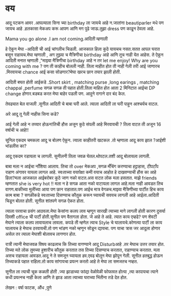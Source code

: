 # वय

आदू पटकन आवर .आपल्याला सिना च्या birthday ला जायचे आहे न.जातांना  beautiparler मधे पण जायच आहे .हलकासा मेकअप करू आपण आणि मग पुढे जाऊ.तुझा dress पण काढून ठेवला आहे.

Mama you go alone .I am not coming.आदिती म्हणाली

हे ऐकून मेघा -आदिती ची आई चांगलीच चिडली. आजकाल हिला कुठे यायचच नसत.सतत आपल घरात बसून राहायच.मेघा म्हणाली , अग तुझ्या च मैत्रिणीचा birthday आहे आणि तुच नाही येत आहेस. ते ऐकून आदिती मनात म्हणाली ,"माझ्या मैत्रिणीचा birthday आहे न तर let me enjoy! Why are you coming with me ? पण ती काहीच बोलली नाही. तिला माहीत होत ती नाही गेली तरी आई जाणारच .मिरवायचा chance आई कसा सोडणार?मेघा खरच छान तयार झाली होती.

आदिती बघत होती आईकडे .Short skirt , matching purse ,long earings , matching chappal ,perfume सगळ सगळ ती पहात होती.तिला माहित होत आता 2 मिनिटात आईचा DP change होणार.बडबड करत मेघा बाहेर पडली पण. आदुने रागाने दार बंद केल.

तेवढ्यात बेल वाजली .सुनील आदिती चे बाबा घरी आले. त्याला आदिती ला घरी पाहून आश्चर्यच वाटल.

अरे आदू तू गेली नाहीस सिना कडे?

आई गेली आहे न तय्यार होऊन!तिची  हौस अजून कुठे संपली आहे मिरवायची ? तिला वाटत ती अजून 16 वर्षाची च आहे!!

सूनिल एकदम चमकला आदू च बोलण ऐकून. त्याला काहीतरी खटकल .तो म्हणाला आदू काय झाल ?आईशी भांडलीस का?

आदू एकदम रडायला च लागली. सुनीलनी तिला जवळ घेतल.थोपटल.तशी आदू बोलायला लागली.

बाबा मला न आईचा नाँशिया आलाय. तिचा तो over  मेकअप ,सगळ मँचिंग करण्याचा हट्टाहास, टीपटाँप राहाण अंगावर यायला लागल आहे. स्वःताच्या वयापेक्षा कमी वयाच आहोत हे दाखवण्याची हौस का आहे हिला?मला आजकाल आईबरोबर कुठे जाण नको वाटत.अस वाटत लोक मला हसतात. माझे friends म्हणतात she is very hot !! मला न हे सगळ आता  नको वाटायला लागल आहे.मला नाही आवडत तिच वागण.बाकीच्या मुलींच्या आया पण छान राहातात.पण आईच मात्र वेगळच.माझ्या मैत्रिणीच्या पार्टीत हिच काय काम बाबा ? सगळीकडे स्वःताच्या दिसण्याच कौतुक करून घ्यायची सवयच लागली आहे आईला.आदिती चिडून बोलत होती. सूनील शांतपणे सगळ ऐकत होता.

त्याला परवाचा प्रसंग आठवला.मेघा केसांना कलप लाव म्हणून सारखी त्याच्या मागे लागली होती कारण दुसर्या दिवशी office ची पार्टी होती.सूनील पण वैतागला होता. जे आहे ते आहे. त्यात काय एव्हढे? पण शेवटी मेघाने  त्याला  कलप लावायलाच लावला. कपडे ती म्हणेल त्याच Style चे घालायचे.कोणत्या पार्टी ला काय घालायच हे मेघाच ठरवायची.तो पण भांडण नको म्हणून सोडून द्यायचा. पण याचा त्रास जर आदूला होणार असेल तर त्याला मेघाशी बोलावच लागणार होत.

रात्री त्यानी मेघाजवळ विषय काढलाच कि तिच्या वागण्याने आदू Disturbआहे .तर मेघाच उत्तर तयार होत. तिच्या मते लोक तुमच्या हुशारीच कौतुक करतात तस तिच्या दिसण्याच करतात, राहाण्याच करतात. मला असच राहायला आवडत.आदू ने ते समजून घ्यायला हव.एवढ बोलून मेघा झोपून गेली. सूनील हतबुद्ध होऊन तिच्याकडे पहात राहिला.तो काय सांगायचा  प्रयत्न करतो आहे ते मेघा ला समजतच नव्हत.

सूनील ला त्याची चूक कळली होती .ज्या झाडाच्या फांद्या वेळोवेळी फोफावत होत्या ,त्या कापायचा त्याने कधी प्रयत्नच नाही केला आणि ते झाड आता त्याच्या घराच्या भिंतीना तडे देत होत.

लेखन : वर्षा फाटक, औंध ,पुणे
